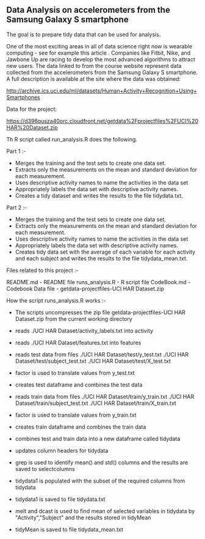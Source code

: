 ##  Data Analysis on accelerometers from the Samsung Galaxy S smartphone
 
The goal is to prepare tidy data that can be used for analysis.

One of the most exciting areas in all of data science right now is wearable computing - see for example this article . Companies like Fitbit, Nike, and Jawbone Up are racing to develop the most advanced algorithms to attract new users. The data linked to from the course website represent data collected from the accelerometers from the Samsung Galaxy S smartphone. A full description is available at the site where the data was obtained: 

http://archive.ics.uci.edu/ml/datasets/Human+Activity+Recognition+Using+Smartphones 

Data for the project: 

https://d396qusza40orc.cloudfront.net/getdata%2Fprojectfiles%2FUCI%20HAR%20Dataset.zip 

 Th R script called run_analysis.R does the following.
 
Part 1 :-
* Merges the training and the test sets to create one data set.
* Extracts only the measurements on the mean and standard deviation for each measurement. 
* Uses descriptive activity names to name the activities in the data set
* Appropriately labels the data set with descriptive activity names. 
* Creates a tidy dataset and writes the results to the file tidydata.txt.

Part 2 :-
* Merges the training and the test sets to create one data set.
* Extracts only the measurements on the mean and standard deviation for each measurement. 
* Uses descriptive activity names to name the activities in the data set
* Appropriately labels the data set with descriptive activity names. 
* Creates tidy data set with the average of each variable for each activity and each subject and writes the results to the file tidydata_mean.txt.


Files related to this project :-

README.md - README file
runs_analysis.R - R script file
CodeBook.md - Codebook
Data file - getdata-projectfiles-UCI HAR Dataset.zip


How the script runs_analysis.R works :- 

* The scripts uncompresses the zip file getdata-projectfiles-UCI HAR Dataset.zip from the current working directory

* reads ./UCI HAR Dataset/activity_labels.txt into activity
* reads ./UCI HAR Dataset/features.txt into features

* reads test data from files ./UCI HAR Dataset/test/y_test.txt ./UCI HAR Dataset/test/subject_test.txt ./UCI HAR Dataset/test/X_test.txt 
* factor is used to translate values from y_test.txt
* creates test dataframe and combines the test data

* reads train data from files ./UCI HAR Dataset/train/y_train.txt ./UCI HAR Dataset/train/subject_test.txt ./UCI HAR Dataset/train/X_train.txt 
* factor is used to translate values from y_train.txt
* creates train dataframe and combines the train data

* combines test and train data into a new dataframe called tidydata
* updates column headers for tidydata

* grep is used to identify mean() and std() columns and the results are saved to selectcolumns

* tidydata1 is populated with the subset of the required columns from tidydata
* tidydata1 is saved to file tidydata.txt

* melt and dcast is used to find mean of selected variables in tidydata by "Activity","Subject" and the results stored in tidyMean

* tidyMean is saved to file tidydata_mean.txt









